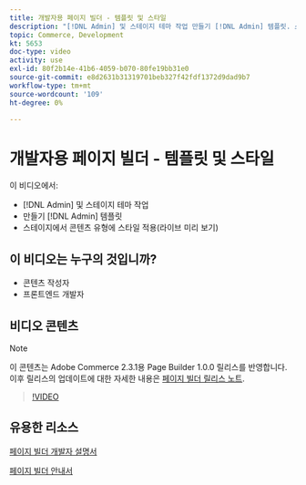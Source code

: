 ```yaml
---
title: 개발자용 페이지 빌더 - 템플릿 및 스타일
description: "[!DNL Admin] 및 스테이지 테마 작업 만들기 [!DNL Admin] 템플릿​. 스테이지에서 콘텐츠 유형에 스타일을 적용합니다(실시간 미리 보기)."
topic: Commerce, Development
kt: 5653
doc-type: video
activity: use
exl-id: 80f2b14e-41b6-4059-b070-80fe19bb31e0
source-git-commit: e8d2631b31319701beb327f42fdf1372d9dad9b7
workflow-type: tm+mt
source-wordcount: '109'
ht-degree: 0%

---
```


# 개발자용 페이지 빌더 - 템플릿 및 스타일

이 비디오에서:

- [!DNL Admin] 및 스테이지 테마 작업
- 만들기 [!DNL Admin] 템플릿&#x200B;
- 스테이지에서 콘텐츠 유형에 스타일 적용(라이브 미리 보기)

## 이 비디오는 누구의 것입니까?

- 콘텐츠 작성자
- 프론트엔드 개발자

## 비디오 콘텐츠

>[!NOTE]
>
>이 콘텐츠는 Adobe Commerce 2.3.1용 Page Builder 1.0.0 릴리스를 반영합니다. 이후 릴리스의 업데이트에 대한 자세한 내용은 [페이지 빌더 릴리스 노트](https://experienceleague.adobe.com/docs/commerce-admin/page-builder/release-notes.html).

>[!VIDEO](https://video.tv.adobe.com/v/35712?quality=12&learn=on)

## 유용한 리소스

[페이지 빌더 개발자 설명서](https://developer.adobe.com/commerce/frontend-core/page-builder/)

[페이지 빌더 안내서](https://experienceleague.adobe.com/docs/commerce-admin/page-builder/introduction.html)
